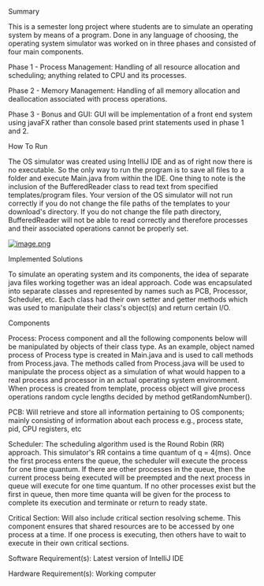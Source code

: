 Summary

This is a semester long project where students are to simulate an operating system by means of a program. Done in any language of choosing, the operating system simulator was worked on in three phases and consisted of four main components.

Phase 1 - Process Management: Handling of all resource allocation and scheduling; anything related to CPU and its processes.

Phase 2 - Memory Management: Handling of all memory allocation and deallocation associated with process operations.

Phase 3 - Bonus and GUI: GUI will be implementation of a front end system using javaFX rather than console based print statements used in phase 1 and 2. 

How To Run

The OS simulator was created using IntelliJ IDE and as of right now there is no executable. So the only way to run the program is to save all files to a folder and execute Main.java from within the IDE. One thing to note is the inclusion of the BufferedReader class to read text from specified templates/program files. Your version of the OS simulator will not run correctly if you do not change the file paths of the templates to your download's directory. If you do not change the file path directory, BufferedReader will not be able to read correctly and therefore processes and their associated operations cannot be properly set. 

[![image.png](https://i.postimg.cc/pr00y3t4/image.png)](https://postimg.cc/0KwGBWj0)

Implemented Solutions

To simulate an operating system and its components, the idea of separate java files working together was an ideal approach. Code was encapsulated into separate classes and represented by names such as PCB, Processor, Scheduler, etc. Each class had their own setter and getter methods which was used to manipulate their class's object(s) and return certain I/O.

Components

Process: Process component and all the following components below will be manipulated by objects of their class type. As an example, object named process of Process type is created in Main.java and is used to call methods from Process.java. The methods called from Process.java will be used to manipulate the process object as a simulation of what would happen to a real process and processor in an actual operating system environment. When process is created from template, process object will give process operations random cycle lengths decided by method getRandomNumber().

PCB: Will retrieve and store all information pertaining to OS components; mainly consisting of information about each process e.g., process state, pid, CPU registers, etc

Scheduler: The scheduling algorithm used is the Round Robin (RR) approach. This simulator's RR contains a time quantum of q = 4(ms). Once the first process enters the queue, the scheduler will execute the process for one time quantum. If there are other processes in the queue, then the current process being executed will be preempted and the next process in queue will execute for one time quantum. If no other processes exist but the first in queue, then more time quanta will be given for the process to complete its execution and terminate or return to ready state.  

Critical Section: Will also include critical section resolving scheme. This component ensures that shared resources are to be accessed by one process at a time. If one process is executing, then others have to wait to execute in their own critical sections.

Software Requirement(s): Latest version of IntelliJ IDE

Hardware Requirement(s): Working computer
